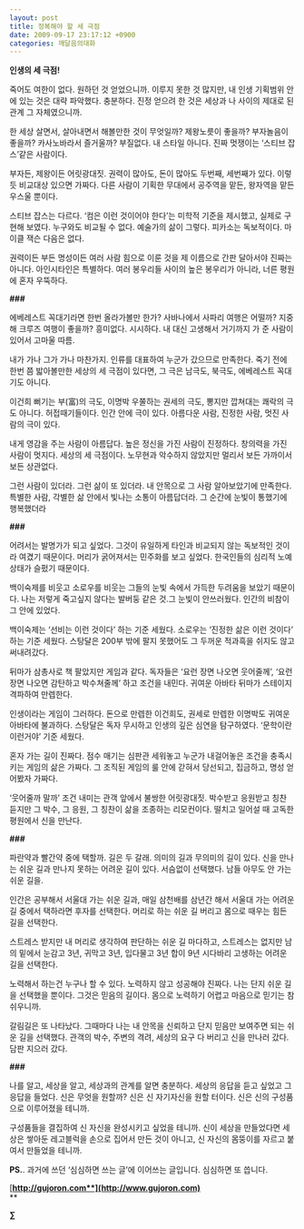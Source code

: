 ```yaml
---
layout: post
title: 정복해야 할 세 극점
date: 2009-09-17 23:17:12 +0900
categories: 깨달음의대화
---
```

**인생의 세 극점!**

죽어도 여한이 없다. 원하던 것 얻었으니까. 이루지 못한 것 많지만, 내 인생 기획범위 안에 있는 것은 대략 파악했다. 충분하다. 진정 얻으려 한 것은 세상과 나 사이의 제대로 된 관계 그 자체였으니까. 

한 세상 살면서, 살아내면서 해볼만한 것이 무엇일까? 제왕노릇이 좋을까? 부자놀음이 좋을까? 카사노바라서 즐거울까? 부질없다. 내 스타일 아니다. 진짜 멋쟁이는 ‘스티브 잡스’같은 사람이다.

부자든, 제왕이든 어릿광대짓. 권력이 많아도, 돈이 많아도 두번째, 세번째가 있다. 이렇듯 비교대상 있으면 가짜다. 다른 사람이 기획한 무대에서 공주역을 맡든, 왕자역을 맡든 우스울 뿐이다. 

스티브 잡스는 다르다. ‘컴은 이런 것이어야 한다’는 미학적 기준을 제시했고, 실제로 구현해 보였다. 누구와도 비교될 수 없다. 예술가의 삶이 그렇다. 피카소는 독보적이다. 마이클 잭슨 다음은 없다. 

권력이든 부든 명성이든 여러 사람 힘으로 이룬 것을 제 이름으로 간판 달아서야 진짜는 아니다. 아인시타인은 특별하다. 여러 봉우리들 사이의 높은 봉우리가 아니라, 너른 평원에 혼자 우뚝하다. 

**###**

에베레스트 꼭대기라면 한번 올라가볼만 한가? 사바나에서 사파리 여행은 어떨까? 지중해 크루즈 여행이 좋을까? 흥미없다. 시시하다. 내 대신 고생해서 거기까지 가 준 사람이 있어서 고마울 따름. 

내가 가나 그가 가나 마찬가지. 인류를 대표하여 누군가 갔으므로 만족한다. 죽기 전에 한번 쯤 밟아볼만한 세상의 세 극점이 있다면, 그 극은 남극도, 북극도, 에베레스트 꼭대기도 아니다. 

이건희 뻐기는 부(富)의 극도, 이명박 우쭐하는 권세의 극도, 뽕지만 깝쳐대는 쾌락의 극도 아니다. 허접때기들이다. 인간 안에 극이 있다. 아름다운 사람, 진정한 사람, 멋진 사람의 극이 있다.

내게 영감을 주는 사람이 아름답다. 높은 정신을 가진 사람이 진정하다. 창의력을 가진 사람이 멋지다. 세상의 세 극점이다. 노무현과 악수하지 않았지만 멀리서 보든 가까이서 보든 상관없다. 

그런 사람이 있더라. 그런 삶이 또 있더라. 내 안목으로 그 사람 알아보았기에 만족한다. 특별한 사람, 각별한 삶 안에서 빛나는 소통이 아름답더라. 그 순간에 눈빛이 통했기에 행복했더라 

**###**

어려서는 발명가가 되고 싶었다. 그것이 유일하게 타인과 비교되지 않는 독보적인 것이라 여겼기 때문이다. 머리가 굵어져서는 민주화를 보고 싶었다. 한국인들의 심리적 노예상태가 슬펐기 때문이다. 

백이숙제를 비웃고 소로우를 비웃는 그들의 눈빛 속에서 가득한 두려움을 보았기 때문이다. 나는 저렇게 죽고싶지 않다는 발버둥 같은 것.그 눈빛이 안쓰러웠다. 인간의 비참이 그 안에 있었다.

백이숙제는 ‘선비는 이런 것이다’ 하는 기준 세웠다. 소로우는 ‘진정한 삶은 이런 것이다’ 하는 기준 세웠다. 스탕달은 200부 밖에 팔지 못했어도 그 두꺼운 적과흑을 쉬지도 않고 써내려갔다.

뒤마가 삼총사로 책 팔았지만 게임과 같다. 독자들은 ‘요런 장면 나오면 웃어줄께’, ‘요런 장면 나오면 감탄하고 박수쳐줄께’ 하고 조건을 내민다. 귀여운 아바타 뒤마가 스테이지 격파하여 만렙한다.

인생이라는 게임이 그러하다. 돈으로 만렙한 이건희도, 권세로 만렙한 이명박도 귀여운 아바타에 불과하다. 스탕달은 독자 무시하고 인생의 깊은 심연을 탐구하였다. ‘문학이란 이런거야’ 기준 세웠다.

혼자 가는 길이 진짜다. 점수 매기는 심판관 세워놓고 누군가 내걸어놓은 조건을 충족시키는 게임의 삶은 가짜다. 그 조직된 게임의 룰 안에 갇혀서 당선되고, 집금하고, 명성 얻어봤자 가짜다. 

‘웃어줄까 말까’ 조건 내미는 관객 앞에서 불쌍한 어릿광대짓. 박수받고 응원받고 칭찬 듣지만 그 박수, 그 응원, 그 칭찬이 삶을 조종하는 리모컨이다. 떨치고 일어설 때 고독한 평원에서 신을 만난다.

**###**

파란약과 빨간약 중에 택할까. 길은 두 갈래. 의미의 길과 무의미의 길이 있다. 신을 만나는 쉬운 길과 만나지 못하는 어려운 길이 있다. 서슴없이 선택했다. 남들 아무도 안 가는 쉬운 길을.

인간은 공부해서 서울대 가는 쉬운 길과, 매일 삼천배를 삼년간 해서 서울대 가는 어려운 길 중에서 택하라면 후자를 선택한다. 머리로 하는 쉬운 길 버리고 몸으로 때우는 힘든 길을 선택한다.

스트레스 받지만 내 머리로 생각하여 판단하는 쉬운 길 마다하고, 스트레스는 없지만 남의 밑에서 눈감고 3년, 귀막고 3년, 입다물고 3년 합이 9년 시다바리 고생하는 어려운 길을 선택한다.

노력해서 하는건 누구나 할 수 있다. 노력하지 않고 성공해야 진짜다. 나는 단지 쉬운 길을 선택했을 뿐이다. 그것은 믿음의 길이다. 몸으로 노력하기 어렵고 마음으로 믿기는 참 쉬우니까.

갈림길은 또 나타났다. 그때마다 나는 내 안목을 신뢰하고 단지 믿음만 보여주면 되는 쉬운 길을 선택했다. 관객의 박수, 주변의 격려, 세상의 요구 다 버리고 신을 만나러 갔다. 담판 지으러 갔다.

**###**

나를 알고, 세상을 알고, 세상과의 관계를 알면 충분하다. 세상의 응답을 듣고 싶었고 그 응답을 들었다. 신은 무엇을 원할까? 신은 신 자기자신을 원할 터이다. 신은 신의 구성품으로 이루어졌을 테니까.

구성품들을 결집하여 신 자신을 완성시키고 싶었을 테니까. 신이 세상을 만들었다면 세상은 쌓아둔 레고블럭을 손으로 집어서 만든 것이 아니고, 신 자신의 몸뚱이를 자르고 붙여서 만들었을 테니까.   
  
  


**PS.**. 과거에 쓰던 ‘심심하면 쓰는 글’에 이어쓰는 글입니다. 심심하면 또 씁니다.

[**http://gujoron.com**](http://www.gujoron.com)**  
** 

**∑**
